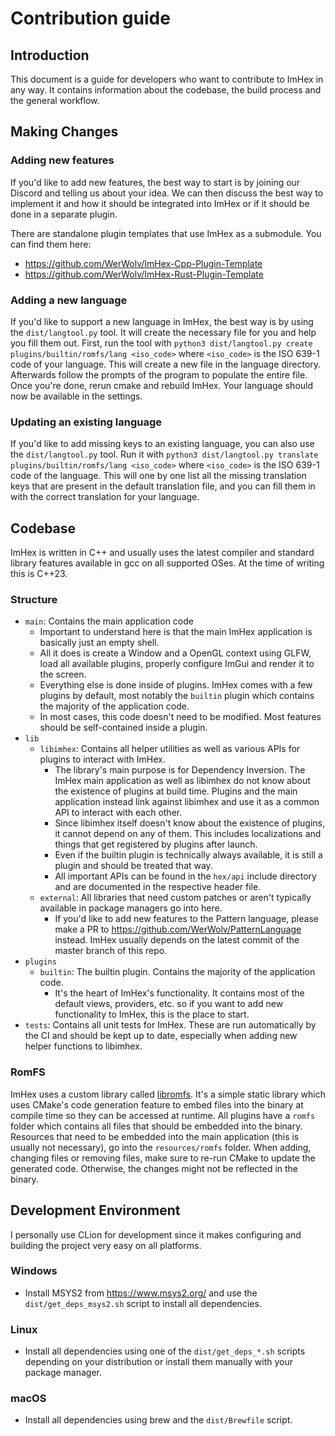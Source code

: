# Contribution guide

## Introduction

This document is a guide for developers who want to contribute to ImHex in any way. It contains information about the codebase, the build process and the general workflow.

## Making Changes

### Adding new features

If you'd like to add new features, the best way to start is by joining our Discord and telling us about your idea. We can then discuss the best way to implement it and how it should be integrated into ImHex or if it should be done in a separate plugin.

There are standalone plugin templates that use ImHex as a submodule. You can find them here:
- https://github.com/WerWolv/ImHex-Cpp-Plugin-Template
- https://github.com/WerWolv/ImHex-Rust-Plugin-Template

### Adding a new language

If you'd like to support a new language in ImHex, the best way is by using the `dist/langtool.py` tool. It will create the necessary file for you and help you fill them out.
First, run the tool with `python3 dist/langtool.py create plugins/builtin/romfs/lang <iso_code>` where `<iso_code>` is the ISO 639-1 code of your language. This will create a new file in the language directory.
Afterwards follow the prompts of the program to populate the entire file. Once you're done, rerun cmake and rebuild ImHex. Your language should now be available in the settings.

### Updating an existing language

If you'd like to add missing keys to an existing language, you can also use the `dist/langtool.py` tool. Run it with `python3 dist/langtool.py translate plugins/builtin/romfs/lang <iso_code>` where `<iso_code>` is the ISO 639-1 code of the language.
This will one by one list all the missing translation keys that are present in the default translation file, and you can fill them in with the correct translation for your language.

## Codebase

ImHex is written in C++ and usually uses the latest compiler and standard library features available in gcc on all supported OSes. At the time of writing this is C++23.

### Structure

- `main`: Contains the main application code
    - Important to understand here is that the main ImHex application is basically just an empty shell.
    - All it does is create a Window and a OpenGL context using GLFW, load all available plugins, properly configure ImGui and render it to the screen.
    - Everything else is done inside of plugins. ImHex comes with a few plugins by default, most notably the `builtin` plugin which contains the majority of the application code.
    - In most cases, this code doesn't need to be modified. Most features should be self-contained inside a plugin.
- `lib`
    - `libimhex`: Contains all helper utilities as well as various APIs for plugins to interact with ImHex.
        - The library's main purpose is for Dependency Inversion. The ImHex main application as well as libimhex do not know about the existence of plugins at build time. Plugins and the main application instead link against libimhex and use it as a common API to interact with each other.
        - Since libimhex itself doesn't know about the existence of plugins, it cannot depend on any of them. This includes localizations and things that get registered by plugins after launch.
        - Even if the builtin plugin is technically always available, it is still a plugin and should be treated that way.
        - All important APIs can be found in the `hex/api` include directory and are documented in the respective header file.
    - `external`: All libraries that need custom patches or aren't typically available in package managers go into here.
        - If you'd like to add new features to the Pattern language, please make a PR to https://github.com/WerWolv/PatternLanguage instead. ImHex usually depends on the latest commit of the master branch of this repo.
- `plugins`
    - `builtin`: The builtin plugin. Contains the majority of the application code.
        - It's the heart of ImHex's functionality. It contains most of the default views, providers, etc. so if you want to add new functionality to ImHex, this is the place to start.
- `tests`: Contains all unit tests for ImHex. These are run automatically by the CI and should be kept up to date, especially when adding new helper functions to libimhex.

### RomFS

ImHex uses a custom library called [libromfs](https://github.com/WerWolv/libromfs). It's a simple static library which uses CMake's code generation feature to embed files into the binary at compile time so they can be accessed at runtime.
All plugins have a `romfs` folder which contains all files that should be embedded into the binary. Resources that need to be embedded into the main application (this is usually not necessary), go into the `resources/romfs` folder.
When adding, changing files or removing files, make sure to re-run CMake to update the generated code. Otherwise, the changes might not be reflected in the binary.

## Development Environment

I personally use CLion for development since it makes configuring and building the project very easy on all platforms.

### Windows
- Install MSYS2 from https://www.msys2.org/ and use the `dist/get_deps_msys2.sh` script to install all dependencies.
### Linux
- Install all dependencies using one of the `dist/get_deps_*.sh` scripts depending on your distribution or install them manually with your package manager.
### macOS
- Install all dependencies using brew and the `dist/Brewfile` script.

